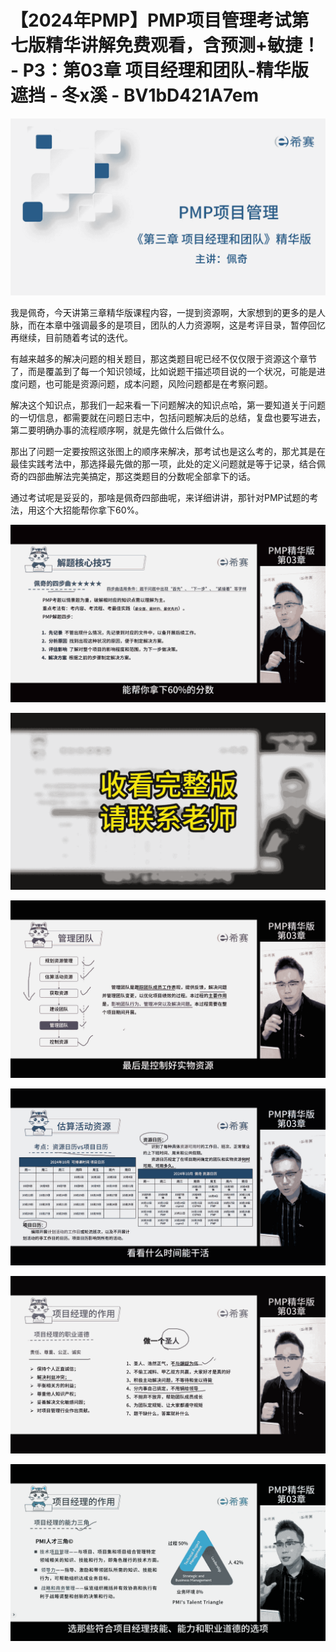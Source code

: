 # 【2024年PMP】PMP项目管理考试第七版精华讲解免费观看，含预测+敏捷！ - P3：第03章 项目经理和团队-精华版 遮挡 - 冬x溪 - BV1bD421A7em

![](img/7aa7a653292508419bebfb91007f57cc_0.png)

我是佩奇，今天讲第三章精华版课程内容，一提到资源啊，大家想到的更多的是人脉，而在本章中强调最多的是项目，团队的人力资源啊，这是考评目录，暂停回忆再继续，目前随着考试的迭代。

有越来越多的解决问题的相关题目，那这类题目呢已经不仅仅限于资源这个章节了，而是覆盖到了每一个知识领域，比如说题干描述项目说的一个状况，可能是进度问题，也可能是资源问题，成本问题，风险问题都是在考察问题。

解决这个知识点，那我们一起来看一下问题解决的知识点哈，第一要知道关于问题的一切信息，都需要就在问题日志中，包括问题解决后的总结，复盘也要写进去，第二要明确办事的流程顺序啊，就是先做什么后做什么。

那出了问题一定要按照这张图上的顺序来解决，那考试也是这么考的，那尤其是在最佳实践考法中，那选择最先做的那一项，此处的定义问题就是等于记录，结合佩奇的四部曲解法完美搞定，那这类题目的分数呢全部拿下的话。

通过考试呢是妥妥的，那啥是佩奇四部曲呢，来详细讲讲，那针对PMP试题的考法，用这个大招能帮你拿下60%。



![](img/7aa7a653292508419bebfb91007f57cc_2.png)

![](img/7aa7a653292508419bebfb91007f57cc_3.png)

![](img/7aa7a653292508419bebfb91007f57cc_4.png)

![](img/7aa7a653292508419bebfb91007f57cc_5.png)

![](img/7aa7a653292508419bebfb91007f57cc_6.png)

![](img/7aa7a653292508419bebfb91007f57cc_7.png)